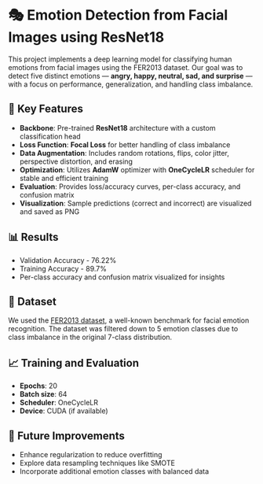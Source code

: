 # 🎭 Emotion Detection from Facial Images using ResNet18

This project implements a deep learning model for classifying human emotions from facial images using the FER2013 dataset. Our goal was to detect five distinct emotions — **angry, happy, neutral, sad, and surprise** — with a focus on performance, generalization, and handling class imbalance.

## 🔧 Key Features

- **Backbone**: Pre-trained **ResNet18** architecture with a custom classification head
- **Loss Function**: **Focal Loss** for better handling of class imbalance
- **Data Augmentation**: Includes random rotations, flips, color jitter, perspective distortion, and erasing
- **Optimization**: Utilizes **AdamW** optimizer with **OneCycleLR** scheduler for stable and efficient training
- **Evaluation**: Provides loss/accuracy curves, per-class accuracy, and confusion matrix
- **Visualization**: Sample predictions (correct and incorrect) are visualized and saved as PNG

## 📊 Results

- Validation Accuracy - 76.22%
- Training Accuracy - 89.7%
- Per-class accuracy and confusion matrix visualized for insights

## 📁 Dataset

We used the [FER2013 dataset](https://www.kaggle.com/datasets/msambare/fer2013), a well-known benchmark for facial emotion recognition. The dataset was filtered down to 5 emotion classes due to class imbalance in the original 7-class distribution.


## 📈 Training and Evaluation

- **Epochs**: 20
- **Batch size**: 64
- **Scheduler**: OneCycleLR
- **Device**: CUDA (if available)

## 🧠 Future Improvements

- Enhance regularization to reduce overfitting
- Explore data resampling techniques like SMOTE
- Incorporate additional emotion classes with balanced data
